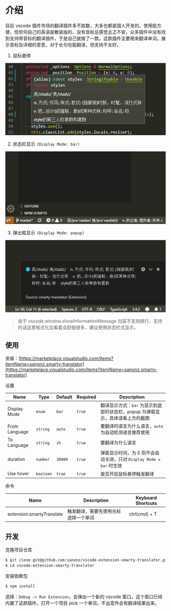 # 介绍

目前 vscode 插件市场的翻译插件多不胜数，大多也都是国人开发的，使用挺方便，但奈何自己的英语是散装版的，没有音标总感觉忐忑不安，众多插件中没有找到支持带音标的翻译插件，于是自己就做了一款。这款插件主要用来翻译单词，展示音标及详细的意思，对于长句也能翻译，但支持不太好。

1. 鼠标悬停

![Preview](images/preview/hover.png)

2. 状态栏显示 `(Display Mode: bar)`

![Preview](images/preview/bar.png)

3. 弹出框显示 `(Display Mode: popup)`

![Preview](images/preview/popup.png)

> 由于 vscode.window.showInformationMessage 内容不支持换行，支持的话这里格式化后看着会舒服很多，建议使用状态栏式显示。


## 使用

安装：[https://marketplace.visualstudio.com/items?itemName=sanonz.smarty-translator](https://marketplace.visualstudio.com/items?itemName=sanonz.smarty-translator)

设置

| Name | Type | Default | Required | Description |
| --- | --- | --- | --- | --- |
| Display Mode | `enum` | `bar` | `true` | 翻译显示方式：`bar` 为显示到底部的状态栏，popup 为弹窗显示，具体请看上方的截图 |
| From Language | `string` | `auto` | `true` | 要翻译的语言为什么语言，`auto` 为自动检测语言推荐使用 |
| To Language | `string` | `zh` | `true` | 要翻译为什么语言 |
| duration | `number` | `30000` | `true` | 弹窗显示时间，为 0 则不会自动关闭，只对 `Display Mode = bar` 时生效 |
| Use hover | `boolean` | `true` | `true` | 是否开启鼠标悬停触发翻译 |

命令

| Name | Description | Keyboard Shortcuts |
| --- | --- | --- |
| extension.smartyTranslate | 触发翻译，需要先使用光标选择一个单词 | ctrl(cmd) + T |


## 开发

克隆项目仓库

```bash
$ git clone git@github.com:sanonz/vscode-extension-smarty-translator.git
$ cd vscode-extension-smarty-translator
```

安装依赖包

```bash
$ npm install
```

选择：`Debug -> Run Extension`，会弹出一个新的 vscode 窗口，这个窗口已经内置了这款插件，打开一个项目 pick 一个单词，不出意外会有翻译结果出来。
